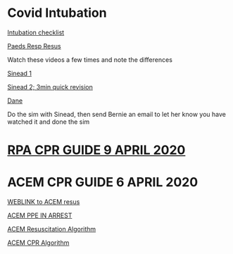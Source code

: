 # Covid Intubation

[Intubation checklist](https://drive.google.com/open?id=1Srt1b3FiH3MYYRsfHxYuWCSOr5aQakeZ)

[Paeds Resp Resus](https://drive.google.com/open?id=16r1dE5zjmYA-N0z2F5SsrjxmvXEDGKZu)

Watch these videos a few times and note the differences

[Sinead 1](https://vimeo.com/400852948/bcce428de4)

[Sinead 2; 3min quick revision](https://youtu.be/KcTU-JjOSnA)

[Dane](https://youtu.be/ELdEJ4ZutB8)


Do the sim with Sinead, then send Bernie an email to let her know you have watched it and done the sim


# [RPA CPR GUIDE 9 APRIL 2020](https://drive.google.com/open?id=1nGeiFdaDH2_3Bu_VC1w-8JbCvMdQM9vK)

# ACEM CPR GUIDE 6 APRIL 2020

[WEBLINK to ACEM resus](https://acem.org.au/Content-Sources/Advancing-Emergency-Medicine/COVID-19/Resources/Clinical-Guidelines/Adult-Cardiac-Arrest-Management)

[ACEM PPE IN ARREST](https://drive.google.com/open?id=18HtbraJi9hvt7U-UBQD_9YonD0dChxHC)

[ACEM Resuscitation Algorithm](https://drive.google.com/open?id=1l6SSfSa83z0csW6qnt53MqDp1VbtuI8W)

[ACEM CPR Algorithm](https://drive.google.com/open?id=1LHBNMiexSaKcWN21a1QTvpixFtR_XLkM)
